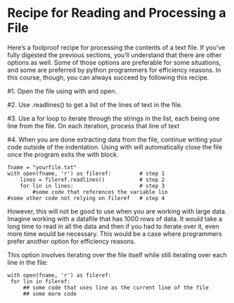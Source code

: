 # Recipe for Reading and Processing a File

Here’s a foolproof recipe for processing the contents of a text file. If you’ve fully digested the previous sections, you’ll understand that there are other options as well. Some of those options are preferable for some situations, and some are preferred by python programmers for efficiency reasons. In this course, though, you can always succeed by following this recipe.

#1. Open the file using with and open.

#2. Use .readlines() to get a list of the lines of text in the file.

#3. Use a for loop to iterate through the strings in the list, each being one line from the file. On each iteration, process that line of text

#4. When you are done extracting data from the file, continue writing your code outside of the indentation. Using with will automatically close the file once the program exits the with block.
```
fname = "yourfile.txt"
with open(fname, 'r') as fileref:         # step 1
    lines = fileref.readlines()           # step 2
    for lin in lines:                     # step 3
        #some code that references the variable lin
#some other code not relying on fileref   # step 4
```
However, this will not be good to use when you are working with large data. Imagine working with a datafile that has 1000 rows of data. It would take a long time to read in all the data and then if you had to iterate over it, even more time would be necessary. This would be a case where programmers prefer another option for efficiency reasons.

This option involves iterating over the file itself while still iterating over each line in the file:
```
with open(fname, 'r') as fileref:
 for lin in fileref:
     ## some code that uses line as the current line of the file
     ## some more code
```
